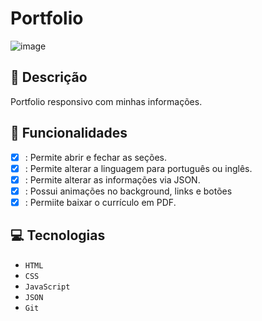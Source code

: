 # Portfolio
![image](https://github.com/user-attachments/assets/67da4ba7-770a-4df9-9301-5c3ce3bfdb07)

## 📑 Descrição

Portfolio responsivo com minhas informações.

## 🎯 Funcionalidades
- [x] : Permite abrir e fechar as seções.
- [X] : Permite alterar a linguagem para português ou inglês.
- [x] : Permite alterar as informações via JSON.
- [X] : Possui animações no background, links e botões
- [X] : Permiite baixar o currículo em PDF. 

## 💻 Tecnologias 

- `HTML`
- `CSS`
- `JavaScript`
- `JSON`
- `Git`



